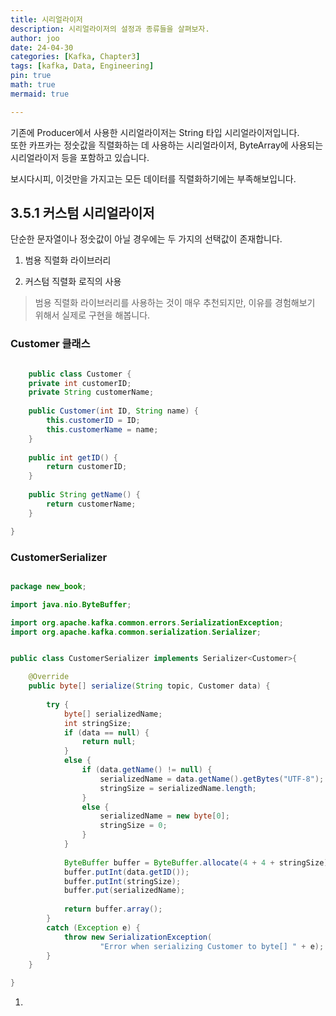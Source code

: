 ```yaml
---
title: 시리얼라이저
description: 시리얼라이저의 설정과 종류들을 살펴보자.
author: joo
date: 24-04-30
categories: [Kafka, Chapter3]
tags: [kafka, Data, Engineering]
pin: true
math: true
mermaid: true

---
```


기존에 Producer에서 사용한 시리얼라이저는 String 타입 시리얼라이저입니다.<br>
또한 카프카는 정숫값을 직렬화하는 데 사용하는 시리얼라이저, ByteArray에 사용되는 시리얼라이저 등을 포함하고 있습니다.

보시다시피, 이것만을 가지고는 모든 데이터를 직렬화하기에는 부족해보입니다.

## 3.5.1 커스텀 시리얼라이저
단순한 문자열이나 정숫값이 아닐 경우에는 두 가지의 선택값이 존재합니다.

1. 범용 직렬화 라이브러리

2. 커스텀 직렬화 로직의 사용

> 범용 직렬화 라이브러리를 사용하는 것이 매우 추천되지만, 이유를 경험해보기 위해서 실제로 구현을 해봅니다.


### Customer 클래스
```java

	public class Customer {
	private int customerID;
	private String customerName;
	
	public Customer(int ID, String name) {
		this.customerID = ID;
		this.customerName = name;
	}
	
	public int getID() {
		return customerID;
	}
	
	public String getName() {
		return customerName;
	}

}

```

### CustomerSerializer
```java

package new_book;

import java.nio.ByteBuffer;

import org.apache.kafka.common.errors.SerializationException;
import org.apache.kafka.common.serialization.Serializer;


public class CustomerSerializer implements Serializer<Customer>{

	@Override
	public byte[] serialize(String topic, Customer data) {
		
		try {
			byte[] serializedName;
			int stringSize;
			if (data == null) {
				return null;
			}
			else {
				if (data.getName() != null) {
					serializedName = data.getName().getBytes("UTF-8");
					stringSize = serializedName.length;
				}
				else {
					serializedName = new byte[0];
					stringSize = 0;
				}
			}
			
			ByteBuffer buffer = ByteBuffer.allocate(4 + 4 + stringSize);
			buffer.putInt(data.getID());
			buffer.putInt(stringSize);
			buffer.put(serializedName);
			
			return buffer.array();
		}
		catch (Exception e) {
			throw new SerializationException(
					"Error when serializing Customer to byte[] " + e);
		}
	}

}

```

1. 